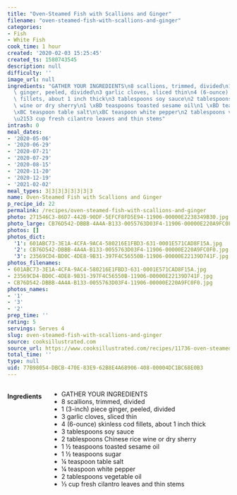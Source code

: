 ```yaml
---
title: "Oven-Steamed Fish with Scallions and Ginger"
filename: "oven-steamed-fish-with-scallions-and-ginger"
categories:
- Fish
- White Fish
cook_time: 1 hour
created: '2020-02-03 15:25:45'
created_ts: 1580743545
description: null
difficulty: ''
image_url: null
ingredients: "GATHER YOUR INGREDIENTS\n8 scallions, trimmed, divided\n1 (3-inch) piece\
  \ ginger, peeled, divided\n3 garlic cloves, sliced thin\n4 (6-ounce) skinless cod\
  \ fillets, about 1 inch thick\n3 tablespoons soy sauce\n2 tablespoons Chinese rice\
  \ wine or dry sherry\n1 \xBD teaspoons toasted sesame oil\n1 \xBD teaspoons sugar\n\
  \xBC teaspoon table salt\n\xBC teaspoon white pepper\n2 tablespoons vegetable oil\n\
  \u2153 cup fresh cilantro leaves and thin stems"
intrash: 0
meal_dates:
- '2020-05-06'
- '2020-06-29'
- '2020-07-21'
- '2020-07-29'
- '2020-08-15'
- '2020-11-20'
- '2020-12-19'
- '2021-02-02'
meal_types: 3|3|3|3|3|3|3|3
name: Oven-Steamed Fish with Scallions and Ginger
p_recipe_id: 22
permalink: /recipes/oven-steamed-fish-with-scallions-and-ginger
photo: 271546C3-86D7-442B-90DF-5EFCF8FD5E94-11906-00000E2238349B30.jpg
photo_large: CB76D542-DBBB-4A4A-B133-0055763D03F4-11906-00000E220A9FC0F0.jpg
photos: []
photos_dict:
  '1': 601ABC73-3E1A-4CFA-9AC4-580216E1FBD3-631-0001E571CAD8F15A.jpg
  '2': CB76D542-DBBB-4A4A-B133-0055763D03F4-11906-00000E220A9FC0F0.jpg
  '3': 23569CD4-BD0C-4DE8-9B31-397F4C56550B-11906-00000E22139D741F.jpg
photos_filenames:
- 601ABC73-3E1A-4CFA-9AC4-580216E1FBD3-631-0001E571CAD8F15A.jpg
- 23569CD4-BD0C-4DE8-9B31-397F4C56550B-11906-00000E22139D741F.jpg
- CB76D542-DBBB-4A4A-B133-0055763D03F4-11906-00000E220A9FC0F0.jpg
photos_names:
- '1'
- '3'
- '2'
prep_time: ''
rating: 5
servings: Serves 4
slug: oven-steamed-fish-with-scallions-and-ginger
source: cooksillustrated.com
source_url: https://www.cooksillustrated.com/recipes/11736-oven-steamed-fish-with-scallions-and-ginger
total_time: ''
type: null
uid: 77B98054-DBCB-470E-83E9-62B8E4A68906-408-00004DC1BC68E0B3
---
```

<div class="large-8 medium-7 columns" id="writeup">	</div><!-- #writeup -->
</div><!-- #row-one -->
<div class="row" id="row-two">	<div class="medium-4 small-5 columns"><h4 id="ingredients">Ingredients</h4><div class="box box-ingredients content"><ul>
<li>GATHER YOUR INGREDIENTS</li>
<li>8 scallions, trimmed, divided</li>
<li>1 (3-inch) piece ginger, peeled, divided</li>
<li>3 garlic cloves, sliced thin</li>
<li>4 (6-ounce) skinless cod fillets, about 1 inch thick</li>
<li>3 tablespoons soy sauce</li>
<li>2 tablespoons Chinese rice wine or dry sherry</li>
<li>1 ½ teaspoons toasted sesame oil</li>
<li>1 ½ teaspoons sugar</li>
<li>¼ teaspoon table salt</li>
<li>¼ teaspoon white pepper</li>
<li>2 tablespoons vegetable oil</li>
<li>⅓ cup fresh cilantro leaves and thin stems</li>
</ul>
</div>	</div>	<div class="medium-6 small-7 columns">	</div>	<div class="medium-2 columns" id="photo-sidebar">